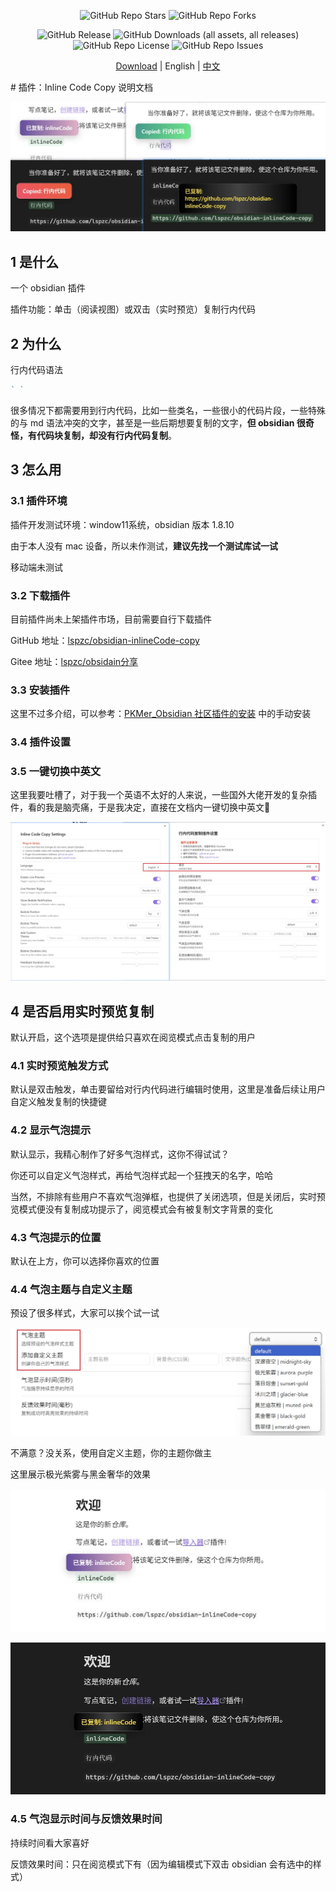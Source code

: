 <p align="center">
  <img alt="GitHub Repo Stars" src="https://img.shields.io/github/stars/lspzc/obsidian-diary-merger">
  <img alt="GitHub Repo Forks" src="https://img.shields.io/github/forks/lspzc/obsidian-diary-merger">
</p>

<p align="center">
  <img alt="GitHub Release" src="https://img.shields.io/github/v/release/lspzc/obsidian-diary-merger">
  <img alt="GitHub Downloads (all assets, all releases)" src="https://img.shields.io/github/downloads/lspzc/obsidian-diary-merger/total">
  <img alt="GitHub Repo License" src="https://img.shields.io/github/license/lspzc/obsidian-diary-merger">
  <img alt="GitHub Repo Issues" src="https://img.shields.io/github/issues/lspzc/obsidian-diary-merger">
</p>

<p align="center">
  <a href="https://github.com/lspzc/obsidian-diary-merger/releases/download/v-1.1.0-bata/obsidian-diary-merger-v-1.1.0-bata.zip">Download</a> |
  English |
  <a href="./README_CN.md">中文</a>
</p>
# 插件：Inline Code Copy 说明文档

![](./attachments/20250612_插件：Inline%20Code%20Copy%20说明文档-img-4.webp)

## 1 是什么

一个 obsidian 插件

插件功能：单击（阅读视图）或双击（实时预览）复制行内代码

## 2 为什么

行内代码语法

```md
` `
```

很多情况下都需要用到行内代码，比如一些类名，一些很小的代码片段，一些特殊的与 md 语法冲突的文字，甚至是一些后期想要复制的文字，**但 obsidian 很奇怪，有代码块复制，却没有行内代码复制**。

## 3 怎么用

### 3.1 插件环境

插件开发测试环境：window11系统，obsidian 版本 1.8.10

由于本人没有 mac 设备，所以未作测试，**建议先找一个测试库试一试**

移动端未测试

### 3.2 下载插件

目前插件尚未上架插件市场，目前需要自行下载插件

GitHub 地址：[lspzc/obsidian-inlineCode-copy](https://github.com/lspzc/obsidian-inlineCode-copy)

Gitee 地址：[lspzc/obsidain分享](https://gitee.com/lspzc/obsidain-share)

### 3.3 安装插件

这里不过多介绍，可以参考：[PKMer_Obsidian 社区插件的安装](https://pkmer.cn/Pkmer-Docs/10-obsidian/obsidian%E7%A4%BE%E5%8C%BA%E6%8F%92%E4%BB%B6/obsidian%E7%A4%BE%E5%8C%BA%E6%8F%92%E4%BB%B6%E7%9A%84%E5%AE%89%E8%A3%85/#%E6%89%8B%E5%8A%A8%E5%AE%89%E8%A3%85) 中的手动安装

### 3.4 插件设置

### 3.5 一键切换中英文

这里我要吐槽了，对于我一个英语不太好的人来说，一些国外大佬开发的复杂插件，看的我是脑壳痛，于是我决定，直接在文档内一键切换中英文🎉

![](./attachments/20250612_插件：Inline%20Code%20Copy%20说明文档-img.webp)

## 4 是否启用实时预览复制

默认开启，这个选项是提供给只喜欢在阅览模式点击复制的用户

### 4.1 实时预览触发方式

默认是双击触发，单击要留给对行内代码进行编辑时使用，这里是准备后续让用户自定义触发复制的快捷键

### 4.2 显示气泡提示

默认显示，我精心制作了好多气泡样式，这你不得试试？

你还可以自定义气泡样式，再给气泡样式起一个狂拽天的名字，哈哈

当然，不排除有些用户不喜欢气泡弹框，也提供了关闭选项，但是关闭后，实时预览模式便没有复制成功提示了，阅览模式会有被复制文字背景的变化

### 4.3 气泡提示的位置

默认在上方，你可以选择你喜欢的位置

### 4.4 气泡主题与自定义主题

预设了很多样式，大家可以挨个试一试

![](./attachments/20250612_插件：Inline%20Code%20Copy%20说明文档-img-1.webp)

不满意？没关系，使用自定义主题，你的主题你做主

这里展示极光紫雾与黑金奢华的效果

![](./attachments/20250612_插件：Inline%20Code%20Copy%20说明文档-img-2.webp)

![](./attachments/20250612_插件：Inline%20Code%20Copy%20说明文档-img-3.webp)

### 4.5 气泡显示时间与反馈效果时间

持续时间看大家喜好

反馈效果时间：只在阅览模式下有（因为编辑模式下双击 obsidian 会有选中的样式）
